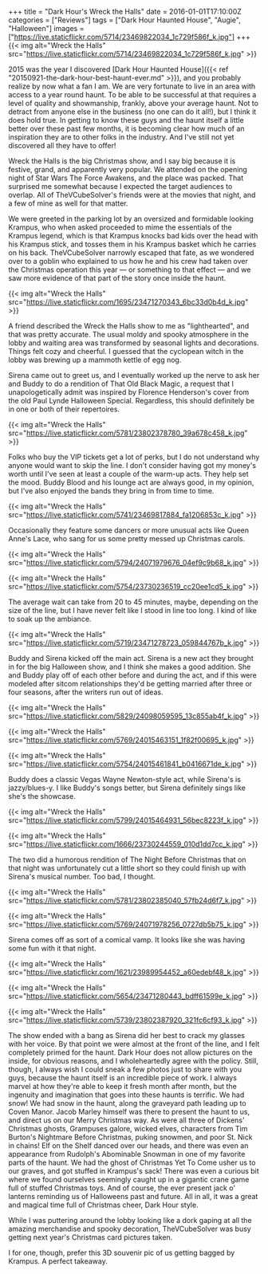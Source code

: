 +++
title = "Dark Hour's Wreck the Halls"
date = 2016-01-01T17:10:00Z
categories = ["Reviews"]
tags = ["Dark Hour Haunted House", "Augie", "Halloween"]
images = ["https://live.staticflickr.com/5714/23469822034_1c729f586f_k.jpg"]
+++
{{< img alt="Wreck the Halls" src="https://live.staticflickr.com/5714/23469822034_1c729f586f_k.jpg" >}}

2015 was the year I discovered [Dark Hour Haunted House]({{< ref "20150921-the-dark-hour-best-haunt-ever.md" >}}), and you probably realize by now what a fan I am. We are very fortunate to live in an area with access to a year round haunt. To be able to be successful at that requires a level of quality and showmanship, frankly, above your average haunt. Not to detract from anyone else in the business (no one can do it all!), but I think it does hold true. In getting to know these guys and the haunt itself a little better over these past few months, it is becoming clear how much of an inspiration they are to other folks in the industry. And I've still not yet discovered all they have to offer!

<!--more-->

Wreck the Halls is the big Christmas show, and I say big because it is festive, grand, and apparently very popular. We attended on the opening night of Star Wars The Force Awakens, and the place was packed. That surprised me somewhat because I expected the target audiences to overlap. All of TheVCubeSolver's friends were at the movies that night, and a few of mine as well for that matter.

We were greeted in the parking lot by an oversized and formidable looking Krampus, who when asked proceeded to mime the essentials of the Krampus legend, which is that Krampus knocks bad kids over the head with his Krampus stick, and tosses them in his Krampus basket which he carries on his back. TheVCubeSolver narrowly escaped that fate, as we wondered over to a goblin who explained to us how he and his crew had taken over the Christmas operation this year — or something to that effect — and we saw more evidence of that part of the story once inside the haunt.

{{< img alt="Wreck the Halls" src="https://live.staticflickr.com/1695/23471270343_6bc33d0b4d_k.jpg" >}}

A friend described the Wreck the Halls show to me as "lighthearted", and that was pretty accurate. The usual moldy and spooky atmosphere in the lobby and waiting area was transformed by seasonal lights and decorations. Things felt cozy and cheerful. I guessed that the cyclopean witch in the lobby was brewing up a mammoth kettle of egg nog.

Sirena came out to greet us, and I eventually worked up the nerve to ask her and Buddy to do a rendition of That Old Black Magic, a request that I unapologetically admit was inspired by Florence Henderson's cover from the old Paul Lynde Halloween Special. Regardless, this should definitely be in one or both of their repertoires.

{{< img alt="Wreck the Halls" src="https://live.staticflickr.com/5781/23802378780_39a678c458_k.jpg" >}}

Folks who buy the VIP tickets get a lot of perks, but I do not understand why anyone would want to skip the line. I don't consider having got my money's worth until I've seen at least a couple of the warm-up acts. They help set the mood. Buddy Blood and his lounge act are always good, in my opinion, but I've also enjoyed the bands they bring in from time to time.

{{< img alt="Wreck the Halls" src="https://live.staticflickr.com/5741/23469817884_fa1206853c_k.jpg" >}}

Occasionally they feature some dancers or more unusual acts like Queen Anne's Lace, who sang for us some pretty messed up Christmas carols. 

{{< img alt="Wreck the Halls" src="https://live.staticflickr.com/5794/24071979676_04ef9c9b68_k.jpg" >}}

{{< img alt="Wreck the Halls" src="https://live.staticflickr.com/5754/23730236519_cc20ee1cd5_k.jpg" >}}

The average wait can take from 20 to 45 minutes, maybe, depending on the size of the line, but I have never felt like I stood in line too long. I kind of like to soak up the ambiance.

{{< img alt="Wreck the Halls" src="https://live.staticflickr.com/5719/23471278723_059844767b_k.jpg" >}}

Buddy and Sirena kicked off the main act. Sirena is a new act they brought in for the big Halloween show, and I think she makes a good addition. She and Buddy play off of each other before and during the act, and if this were modeled after sitcom relationships they'd be getting married after three or four seasons, after the writers run out of ideas.

{{< img alt="Wreck the Halls" src="https://live.staticflickr.com/5829/24098059595_13c855ab4f_k.jpg" >}}

{{< img alt="Wreck the Halls" src="https://live.staticflickr.com/5769/24015463151_1f82f00695_k.jpg" >}}

{{< img alt="Wreck the Halls" src="https://live.staticflickr.com/5754/24015461841_b0416671de_k.jpg" >}}

Buddy does a classic Vegas Wayne Newton-style act, while Sirena's is jazzy/blues-y. I like Buddy's songs better, but Sirena definitely sings like she's the showcase.

{{< img alt="Wreck the Halls" src="https://live.staticflickr.com/5799/24015464931_56bec8223f_k.jpg" >}}

{{< img alt="Wreck the Halls" src="https://live.staticflickr.com/1666/23730244559_010d1dd7cc_k.jpg" >}}

The two did a humorous rendition of The Night Before Christmas that on that night was unfortunately cut a little short so they could finish up with Sirena's musical number. Too bad, I thought.

{{< img alt="Wreck the Halls" src="https://live.staticflickr.com/5781/23802385040_57fb24d6f7_k.jpg" >}}

{{< img alt="Wreck the Halls" src="https://live.staticflickr.com/5769/24071978256_0727db5b75_k.jpg" >}}

Sirena comes off as sort of a comical vamp. It looks like she was having some fun with it that night.

{{< img alt="Wreck the Halls" src="https://live.staticflickr.com/1621/23989954452_a60edebf48_k.jpg" >}}

{{< img alt="Wreck the Halls" src="https://live.staticflickr.com/5654/23471280443_bdff61599e_k.jpg" >}}

{{< img alt="Wreck the Halls" src="https://live.staticflickr.com/5739/23802387920_321fc6cf93_k.jpg" >}}

The show ended with a bang as Sirena did her best to crack my glasses with her voice. By that point we were almost at the front of the line, and I felt completely primed for the haunt. Dark Hour does not allow pictures on the inside, for obvious reasons, and I wholeheartedly agree with the policy. Still, though, I always wish I could sneak a few photos just to share with you guys, because the haunt itself is an incredible piece of work. I always marvel at how they're able to keep it fresh month after month, but the ingenuity and imagination that goes into these haunts is terrific. We had snow! We had snow in the haunt, along the graveyard path leading up to Coven Manor. Jacob Marley himself was there to present the haunt to us, and direct us on our Merry Christmas way. As were all three of Dickens' Christmas ghosts, Grampuses galore, wicked elves, characters from Tim Burton's Nightmare Before Christmas, puking snowmen, and poor St. Nick in chains! Elf on the Shelf danced over our heads, and there was even an appearance from Rudolph's Abominable Snowman in one of my favorite parts of the haunt. We had the ghost of Christmas Yet To Come usher us to our graves, and got stuffed in Krampus's sack! There was even a curious bit where we found ourselves seemingly caught up in a gigantic crane game full of stuffed Christmas toys. And of course, the ever present jack o' lanterns reminding us of Halloweens past and future. All in all, it was a great and magical time full of Christmas cheer, Dark Hour style.

While I was puttering around the lobby looking like a dork gaping at all the amazing merchandise and spooky decoration, TheVCubeSolver was busy getting next year's Christmas card pictures taken.

I for one, though, prefer this 3D souvenir pic of us getting bagged by Krampus. A perfect takeaway.
